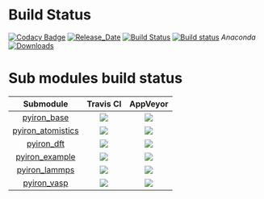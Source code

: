 # Build Status 

[![Codacy Badge](https://api.codacy.com/project/badge/Grade/c513254f10004df5a1f5c76425c6584b)](https://app.codacy.com/app/pyiron-runner/pyiron?utm_source=github.com&utm_medium=referral&utm_content=pyiron/pyiron&utm_campaign=Badge_Grade_Settings)
[![Release_Date](https://anaconda.org/pyiron/pyiron/badges/latest_release_date.svg)](https://anaconda.org/pyiron/pyiron)
[![Build Status](https://img.shields.io/travis/pyiron/pyiron/master.svg?label=Travis%20CI)](https://travis-ci.org/pyiron/pyiron)
[![Build status](https://img.shields.io/appveyor/ci/pyiron-runner/pyiron/master.svg?label=AppVeyor%20CI)](https://ci.appveyor.com/project/pyiron-runner/pyiron/branch/master)
_Anaconda_
[![Downloads](https://anaconda.org/pyiron/pyiron/badges/downloads.svg)](https://anaconda.org/pyiron/pyiron)

# Sub modules build status  

|    **Submodule**    |                   **Travis CI**                   |                      **AppVeyor**                     |
|:-------------------:|:-------------------------------------------------:|:-----------------------------------------------------:|
|    [pyiron_base]    |       [![][base_travis_build]][base_travis]       |       [![][base_appveyor_build]][base_appveyor]       |
| [pyiron_atomistics] | [![][atomistics_travis_build]][atomistics_travis] | [![][atomistics_appveyor_build]][atomistics_appveyor] |
|     [pyiron_dft]    |        [![][dft_travis_build]][dft_travis]        |        [![][dft_appveyor_build]][dft_appveyor]        |
|   [pyiron_example]  |    [![][example_travis_build]][example_travis]    |    [![][example_appveyor_build]][example_appveyor]    |
|   [pyiron_lammps]   |     [![][lammps_travis_build]][lammps_travis]     |     [![][lammps_appveyor_build]][lammps_appveyor]     |
|    [pyiron_vasp]    |       [![][vasp_travis_build]][vasp_travis]       |       [![][vasp_appveyor_build]][vasp_appveyor]       |

[pyiron_base]: https://github.com/pyiron/pyiron_base
[pyiron_atomistics]: https://github.com/pyiron/pyiron_atomistics
[pyiron_dft]: https://github.com/pyiron/pyiron_dft
[pyiron_example]: https://github.com/pyiron/pyiron_example_job
[pyiron_lammps]: https://github.com/pyiron/pyiron_lammps
[pyiron_vasp]: https://github.com/pyiron/pyiron_vasp

[base_travis_build]: https://travis-ci.org/pyiron/pyiron_base.svg?branch=master
[base_travis]: https://travis-ci.org/pyiron/pyiron_base
[atomistics_travis_build]: https://travis-ci.org/pyiron/pyiron_atomistics.svg?branch=master
[atomistics_travis]: https://travis-ci.org/pyiron/pyiron_atomistics
[dft_travis_build]: https://travis-ci.org/pyiron/pyiron_dft.svg?branch=master
[dft_travis]: https://travis-ci.org/pyiron/pyiron_dft
[example_travis_build]: https://travis-ci.org/pyiron/pyiron_example_job.svg?branch=master
[example_travis]: https://travis-ci.org/pyiron/pyiron_example_job
[lammps_travis_build]: https://travis-ci.org/pyiron/pyiron_lammps.svg?branch=master
[lammps_travis]: https://travis-ci.org/pyiron/pyiron_lammps
[vasp_travis_build]: https://travis-ci.org/pyiron/pyiron_vasp.svg?branch=master
[vasp_travis]: https://travis-ci.org/pyiron/pyiron_vasp

[base_appveyor_build]: https://ci.appveyor.com/api/projects/status/c9w3tjyffnw1d47x/branch/master?svg=true
[base_appveyor]: https://ci.appveyor.com/project/pyiron-runner/pyiron-base/branch/master
[atomistics_appveyor_build]: https://ci.appveyor.com/api/projects/status/57f61ea4t01l1rqg/branch/master?svg=true
[atomistics_appveyor]: https://ci.appveyor.com/project/pyiron-runner/pyiron-atomistics/branch/master
[dft_appveyor_build]: https://ci.appveyor.com/api/projects/status/tu2owtwrmjsh98yr/branch/master?svg=true
[dft_appveyor]: https://ci.appveyor.com/project/pyiron-runner/pyiron-dft/branch/master
[example_appveyor_build]: https://ci.appveyor.com/api/projects/status/4gs490vgif1bl0v5/branch/master?svg=true
[example_appveyor]: https://ci.appveyor.com/project/pyiron-runner/pyiron-example-job/branch/master
[lammps_appveyor_build]: https://ci.appveyor.com/api/projects/status/hhcy3dmjy6ffdy53/branch/master?svg=true
[lammps_appveyor]: https://ci.appveyor.com/project/pyiron-runner/pyiron-lammps/branch/master
[vasp_appveyor_build]: https://ci.appveyor.com/api/projects/status/h7w6b1m3pd7hc4n9/branch/master?svg=true
[vasp_appveyor]: https://ci.appveyor.com/project/pyiron-runner/pyiron-vasp/branch/master
